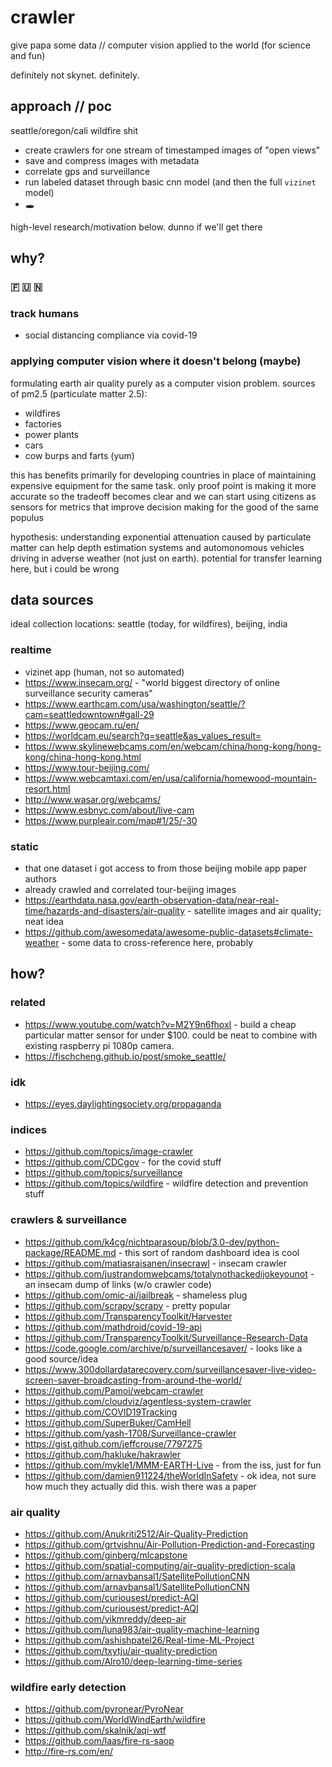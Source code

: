 # crawler

give papa some data // computer vision applied to the world (for science and fun)

definitely not skynet. definitely.

## approach // poc

seattle/oregon/cali wildfire shit

- create crawlers for one stream of timestamped images of "open views"
- save and compress images with metadata
- correlate gps and surveillance
- run labeled dataset through basic cnn model (and then the full `vizinet` model)
- 🕳️

high-level research/motivation below. dunno if we'll get there

## why?

### 🇫 🇺 🇳

### track humans
- social distancing compliance via covid-19

### applying computer vision where it doesn't belong (maybe)

formulating earth air quality purely as a computer vision problem. sources of pm2.5 (particulate matter 2.5):
- wildfires
- factories
- power plants 
- cars
- cow burps and farts (yum)

this has benefits primarily for developing countries in place of maintaining expensive equipment for the same task. only proof point is making it more accurate so the tradeoff becomes clear and we can start using citizens as sensors for metrics that improve decision making for the good of the same populus

hypothesis: understanding exponential attenuation caused by particulate matter can help depth estimation systems and automonomous vehicles driving in adverse weather (not just on earth). potential for transfer learning here, but i could be wrong

## data sources

ideal collection locations: seattle (today, for wildfires), beijing, india

### realtime

- vizinet app (human, not so automated)
- https://www.insecam.org/ - "world biggest directory of online surveillance security cameras"
- https://www.earthcam.com/usa/washington/seattle/?cam=seattledowntown#gall-29
- https://www.geocam.ru/en/
- https://worldcam.eu/search?q=seattle&as_values_result=
- https://www.skylinewebcams.com/en/webcam/china/hong-kong/hong-kong/china-hong-kong.html
- https://www.tour-beijing.com/
- https://www.webcamtaxi.com/en/usa/california/homewood-mountain-resort.html
- http://www.wasar.org/webcams/
- https://www.esbnyc.com/about/live-cam
- https://www.purpleair.com/map#1/25/-30

### static

- that one dataset i got access to from those beijing mobile app paper authors
- already crawled and correlated tour-beijing images
- https://earthdata.nasa.gov/earth-observation-data/near-real-time/hazards-and-disasters/air-quality - satellite images and air quality; neat idea
- https://github.com/awesomedata/awesome-public-datasets#climate-weather - some data to cross-reference here, probably

## how?

### related

- https://www.youtube.com/watch?v=M2Y9n6fhoxI - build a cheap particular matter sensor for under $100. could be neat to combine with existing raspberry pi 1080p camera.
- https://fischcheng.github.io/post/smoke_seattle/

### idk
- https://eyes.daylightingsociety.org/propaganda

### indices
- https://github.com/topics/image-crawler
- https://github.com/CDCgov - for the covid stuff
- https://github.com/topics/surveillance
- https://github.com/topics/wildfire - wildfire detection and prevention stuff

### crawlers & surveillance
- https://github.com/k4cg/nichtparasoup/blob/3.0-dev/python-package/README.md - this sort of random dashboard idea is cool
- https://github.com/matiasraisanen/insecrawl - insecam crawler
- https://github.com/justrandomwebcams/totalynothackedijokeyounot - an insecam dump of links (w/o crawler code)
- https://github.com/omic-ai/jailbreak - shameless plug
- https://github.com/scrapy/scrapy - pretty popular
- https://github.com/TransparencyToolkit/Harvester
- https://github.com/mathdroid/covid-19-api
- https://github.com/TransparencyToolkit/Surveillance-Research-Data
- https://code.google.com/archive/p/surveillancesaver/ - looks like a good source/idea
- https://www.300dollardatarecovery.com/surveillancesaver-live-video-screen-saver-broadcasting-from-around-the-world/
- https://github.com/Pamoi/webcam-crawler
- https://github.com/cloudviz/agentless-system-crawler
- https://github.com/COVID19Tracking
- https://github.com/SuperBuker/CamHell
- https://github.com/yash-1708/Surveillance-crawler
- https://gist.github.com/jeffcrouse/7797275
- https://github.com/hakluke/hakrawler
- https://github.com/mykle1/MMM-EARTH-Live - from the iss, just for fun
- https://github.com/damien911224/theWorldInSafety - ok idea, not sure how much they actually did this. wish there was a paper

### air quality
- https://github.com/Anukriti2512/Air-Quality-Prediction
- https://github.com/grtvishnu/Air-Pollution-Prediction-and-Forecasting
- https://github.com/ginberg/mlcapstone
- https://github.com/spatial-computing/air-quality-prediction-scala
- https://github.com/arnavbansal1/SatellitePollutionCNN
- https://github.com/arnavbansal1/SatellitePollutionCNN
- https://github.com/curiousest/predict-AQI
- https://github.com/curiousest/predict-AQI
- https://github.com/vikmreddy/deep-air
- https://github.com/luna983/air-quality-machine-learning
- https://github.com/ashishpatel26/Real-time-ML-Project
- https://github.com/txytju/air-quality-prediction
- https://github.com/Alro10/deep-learning-time-series

### wildfire early detection
- https://github.com/pyronear/PyroNear
- https://github.com/WorldWindEarth/wildfire
- https://github.com/skalnik/aqi-wtf
- https://github.com/laas/fire-rs-saop
- http://fire-rs.com/en/
